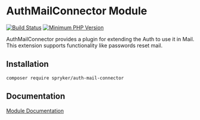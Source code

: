 # AuthMailConnector Module
[![Build Status](https://travis-ci.org/spryker/auth-mail-connector.svg)](https://travis-ci.org/spryker/auth-mail-connector)
[![Minimum PHP Version](https://img.shields.io/badge/php-%3E%3D%207.2-8892BF.svg)](https://php.net/)

AuthMailConnector provides a plugin for extending the Auth to use it in Mail. This extension supports functionality like passwords reset mail.

## Installation

```
composer require spryker/auth-mail-connector
```

## Documentation

[Module Documentation](https://academy.spryker.com/developing_with_spryker/module_guide/modules.html)
